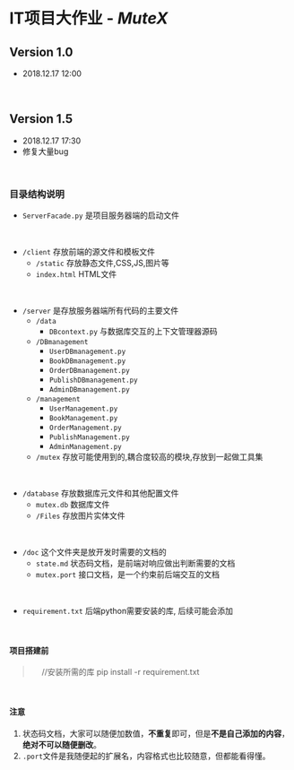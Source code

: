 
# IT项目大作业 - *MuteX*


## Version 1.0
 - 2018.12.17 12:00
<br>

## Version 1.5
 - 2018.12.17 17:30
 - 修复大量bug

<br>

### 目录结构说明

- `ServerFacade.py` 是项目服务器端的启动文件
<br>

- `/client` 存放前端的源文件和模板文件
    - `/static` 存放静态文件,CSS,JS,图片等
    - `index.html` HTML文件
<br>

- `/server` 是存放服务器端所有代码的主要文件
    - `/data`
        - `DBcontext.py` 与数据库交互的上下文管理器源码
    - `/DBmanagement`
        - `UserDBmanagement.py`
        - `BookDBmanagement.py`
        - `OrderDBmanagement.py`
        - `PublishDBmanagement.py`
        - `AdminDBmanagement.py`
    - `/management`
        - `UserManagement.py`
        - `BookManagement.py`
        - `OrderManagement.py`
        - `PublishManagement.py`
        - `AdminManagement.py`
    - `/mutex` 存放可能使用到的,耦合度较高的模块,存放到一起做工具集
<br>

- `/database` 存放数据库元文件和其他配置文件
  - `mutex.db`  数据库文件
  - `/Files`  存放图片实体文件
<br>

- `/doc` 这个文件夹是放开发时需要的文档的
  - `state.md` 状态码文档，是前端对响应做出判断需要的文档
  - `mutex.port` 接口文档，是一个约束前后端交互的文档
<br>

- `requirement.txt` 后端python需要安装的库, 后续可能会添加

<br>

#### 项目搭建前

> &emsp;
> //安装所需的库
> pip install -r requirement.txt
> &emsp;

<br/>

#### 注意
1. 状态码文档，大家可以随便加数值，**不重复**即可，但是**不是自己添加的内容**，
   **绝对不可以随便删改**。
2. `.port`文件是我随便起的扩展名，内容格式也比较随意，但都能看得懂。
